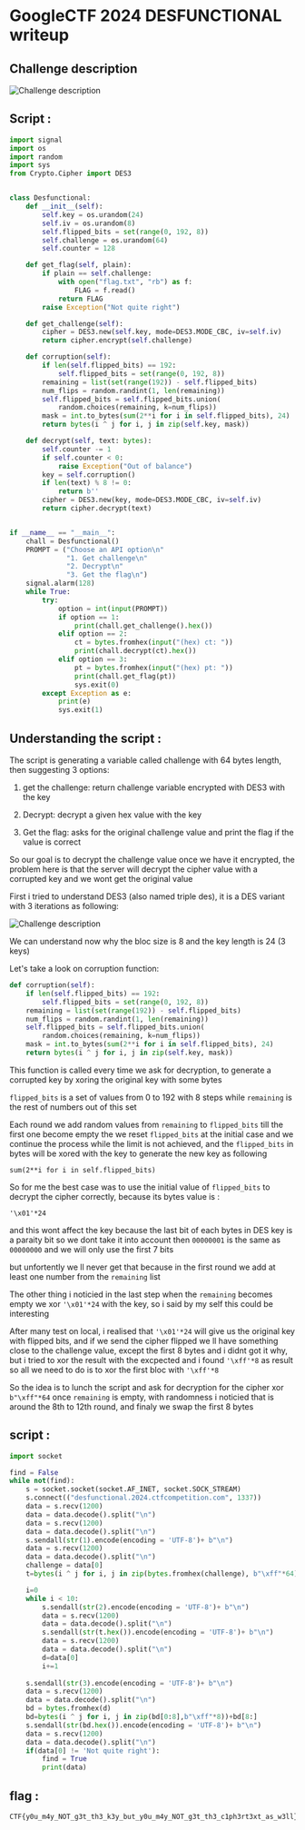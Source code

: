 # GoogleCTF 2024 DESFUNCTIONAL writeup

## Challenge description

![Challenge description](assets/Description.png)


## Script :

```python
import signal
import os
import random
import sys
from Crypto.Cipher import DES3


class Desfunctional:
    def __init__(self):
        self.key = os.urandom(24)
        self.iv = os.urandom(8)
        self.flipped_bits = set(range(0, 192, 8))
        self.challenge = os.urandom(64)
        self.counter = 128

    def get_flag(self, plain):
        if plain == self.challenge:
            with open("flag.txt", "rb") as f:
                FLAG = f.read()
            return FLAG
        raise Exception("Not quite right")

    def get_challenge(self):
        cipher = DES3.new(self.key, mode=DES3.MODE_CBC, iv=self.iv)
        return cipher.encrypt(self.challenge)

    def corruption(self):
        if len(self.flipped_bits) == 192:
            self.flipped_bits = set(range(0, 192, 8))
        remaining = list(set(range(192)) - self.flipped_bits)
        num_flips = random.randint(1, len(remaining))
        self.flipped_bits = self.flipped_bits.union(
            random.choices(remaining, k=num_flips))
        mask = int.to_bytes(sum(2**i for i in self.flipped_bits), 24)
        return bytes(i ^ j for i, j in zip(self.key, mask))

    def decrypt(self, text: bytes):
        self.counter -= 1
        if self.counter < 0:
            raise Exception("Out of balance")
        key = self.corruption()
        if len(text) % 8 != 0:
            return b''
        cipher = DES3.new(key, mode=DES3.MODE_CBC, iv=self.iv)
        return cipher.decrypt(text)


if __name__ == "__main__":
    chall = Desfunctional()
    PROMPT = ("Choose an API option\n"
              "1. Get challenge\n"
              "2. Decrypt\n"
              "3. Get the flag\n")
    signal.alarm(128)
    while True:
        try:
            option = int(input(PROMPT))
            if option == 1:
                print(chall.get_challenge().hex())
            elif option == 2:
                ct = bytes.fromhex(input("(hex) ct: "))
                print(chall.decrypt(ct).hex())
            elif option == 3:
                pt = bytes.fromhex(input("(hex) pt: "))
                print(chall.get_flag(pt))
                sys.exit(0)
        except Exception as e:
            print(e)
            sys.exit(1)
```

## Understanding the script :

The script is generating a variable called challenge with 64 bytes length, then suggesting 3 options:

1) get the challenge:
return challenge variable encrypted with DES3 with the key

2) Decrypt:
decrypt a given hex value with the key

3) Get the flag:
asks for the original challenge value and print the flag if the value is correct


So our goal is to decrypt the challenge value once we have it encrypted, the problem here is that the server will decrypt the cipher value with a corrupted key and we wont get the original value

First i tried to understand DES3 (also named triple des), it is a DES variant with 3 iterations as following:

![Challenge description](assets/triple_des.png)
 

We can understand now why the bloc size is 8 and the key length is 24 (3 keys)







Let's take a look on corruption function:

```python
def corruption(self):
    if len(self.flipped_bits) == 192:
        self.flipped_bits = set(range(0, 192, 8))
    remaining = list(set(range(192)) - self.flipped_bits)
    num_flips = random.randint(1, len(remaining))
    self.flipped_bits = self.flipped_bits.union(
        random.choices(remaining, k=num_flips))
    mask = int.to_bytes(sum(2**i for i in self.flipped_bits), 24)
    return bytes(i ^ j for i, j in zip(self.key, mask))
```

This function is called every time we ask for decryption, to generate a corrupted key by xoring the original key with some bytes


`flipped_bits` is a set of values from 0 to 192 with 8 steps while `remaining` is the rest of numbers out of this set

Each round we add random values from `remaining` to `flipped_bits` till the first one become empty the we reset `flipped_bits` at the initial case and we continue the process while the limit is not achieved, and the `flipped_bits` in bytes will be xored with the key to generate the new key as following

```
sum(2**i for i in self.flipped_bits)
```


So for me the best case was to use the initial value of `flipped_bits` to decrypt the cipher correctly, because its bytes value is :

```
'\x01'*24
```

and this wont affect the key because the last bit of each bytes in DES key is a paraity bit so we dont take it into account then `00000001` is the same as `00000000` and we will only use the first 7 bits


but unfortently we ll never get that because in the first round we add at least one number from the `remaining` list


The other thing i noticied in the last step when the `remaining` becomes empty we xor `'\x01'*24` with the key, so i said by my self this could be interesting


After many test on local, i realised that `'\x01'*24` will give us the original key with flipped bits, and if we
send the cipher flipped we ll have something close to the challenge value, except the first 8 bytes and i didnt got it why, but i tried to xor the result with the excpected and i found `'\xff'*8` as result so all we need to do is to xor the first bloc with `'\xff'*8`

So the idea is to lunch the script and ask for decryption for the cipher xor  `b"\xff"*64` once `remaining` is empty, with randomness i noticied that is around the 8th to 12th round, and finaly we swap the first 8 bytes

## script :
```python
import socket

find = False
while not(find):
	s = socket.socket(socket.AF_INET, socket.SOCK_STREAM)
	s.connect(("desfunctional.2024.ctfcompetition.com", 1337))
	data = s.recv(1200)
	data = data.decode().split("\n")
	data = s.recv(1200)
	data = data.decode().split("\n")
	s.sendall(str(1).encode(encoding = 'UTF-8')+ b"\n")
	data = s.recv(1200)
	data = data.decode().split("\n")
	challenge = data[0]
	t=bytes(i ^ j for i, j in zip(bytes.fromhex(challenge), b"\xff"*64))

	i=0
	while i < 10:
		s.sendall(str(2).encode(encoding = 'UTF-8')+ b"\n")
		data = s.recv(1200)
		data = data.decode().split("\n")
		s.sendall(str(t.hex()).encode(encoding = 'UTF-8')+ b"\n")
		data = s.recv(1200)
		data = data.decode().split("\n")
		d=data[0]
		i+=1
		
	s.sendall(str(3).encode(encoding = 'UTF-8')+ b"\n")
	data = s.recv(1200)
	data = data.decode().split("\n")
	bd = bytes.fromhex(d)
	bd=bytes(i ^ j for i, j in zip(bd[0:8],b"\xff"*8))+bd[8:]
	s.sendall(str(bd.hex()).encode(encoding = 'UTF-8')+ b"\n")
	data = s.recv(1200)
	data = data.decode().split("\n")
	if(data[0] != 'Not quite right'):
		find = True
		print(data)
```

## flag :
```
CTF{y0u_m4y_NOT_g3t_th3_k3y_but_y0u_m4y_NOT_g3t_th3_c1ph3rt3xt_as_w3ll}
```

 







